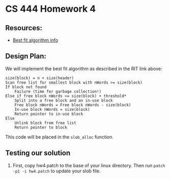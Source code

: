 # CS 444 Homework 4

## Resources:

 - [Best fit algorithm info](https://www.cs.rit.edu/~ark/lectures/gc/03_03_03.html)

## Design Plan:

We will implement the best fit algorithm as described in the RIT link above:

```
size(block) = n + size(header)
Scan free list for smallest block with nWords >= size(block)
If block not found
    Failure (time for garbage collection!)
Else if free block nWords >= size(block) + threshold*
    Split into a free block and an in-use block
    Free block nWords = Free block nWords - size(block)
    In-use block nWords = size(block)
    Return pointer to in-use block
Else
    Unlink block from free list
    Return pointer to block 
```

This code will be placed in the `slob_alloc` function.

## Testing our solution

1. First, copy hw4.patch to the base of your linux directory. Then run `patch -p1 -i hw4.patch` to update your slob file.
